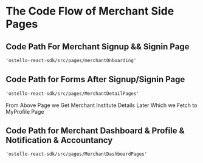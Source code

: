# The Code Flow of Merchant Side Pages

## Code Path For Merchant Signup && Signin Page

```bat
'ostello-react-sdk/src/pages/merchantOnboarding'
```

## Code Path for Forms After Signup/Signin Page

```bat
'ostello-react-sdk/src/pages/MerchantDetailPages'
```

From Above Page we Get Merchant Institute Details Later Which we Fetch to MyProfile Page

## Code Path for Merchant Dashboard & Profile & Notification & Accountancy

```bat
'ostello-react-sdk/src/pages/MerchantDashboardPages'
```
